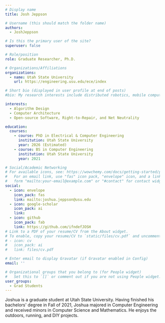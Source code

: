 ```yaml
---
# Display name
title: Josh Jeppson

# Username (this should match the folder name)
authors:
  - JoshJeppson

# Is this the primary user of the site?
superuser: false

# Role/position
role: Graduate Researcher, Ph.D.

# Organizations/Affiliations
organizations:
  - name: Utah State University
    url: https://engineering.usu.edu/ece/index

# Short bio (displayed in user profile at end of posts)
#bio: My research interests include distributed robotics, mobile computing and programmable matter.

interests:
  - Algorithm Design
  - Computer Architecture
  - Open-source Software, Right-to-Repair, and Net Neutrality

education:
  courses:
    - course: PhD in Electrical & Computer Engineering
      institution: Utah State University
      year: 2026 (Estimated)
    - course: BS in Computer Engineering
      institution: Utah State University
      year: 2021

# Social/Academic Networking
# For available icons, see: https://wowchemy.com/docs/getting-started/page-builder/#icons
#   For an email link, use "fas" icon pack, "envelope" icon, and a link in the
#   form "mailto:your-email@example.com" or "#contact" for contact widget.
social:
  - icon: envelope
    icon_pack: fas
    link: mailto:joshua.jeppson@usu.edu
  - icon: google-scholar
    icon_pack: ai
    link:
  - icon: github
    icon_pack: fab
    link: https://github.com/ifndefJOSH
# Link to a PDF of your resume/CV from the About widget.
# To enable, copy your resume/CV to `static/files/cv.pdf` and uncomment the lines below.
# - icon: cv
#   icon_pack: ai
#   link: files/cv.pdf

# Enter email to display Gravatar (if Gravatar enabled in Config)
email: ''

# Organizational groups that you belong to (for People widget)
#   Set this to `[]` or comment out if you are not using People widget.
user_groups:
  - Grad Students
---
```


Joshua is a graduate student at Utah State University. Having finished his bachelors' degree in Fall of 2021, Joshua majored in Computer Engineering and received minors in Computer Science and Mathematics. He enjoys the outdoors, running, and DIY projects.
